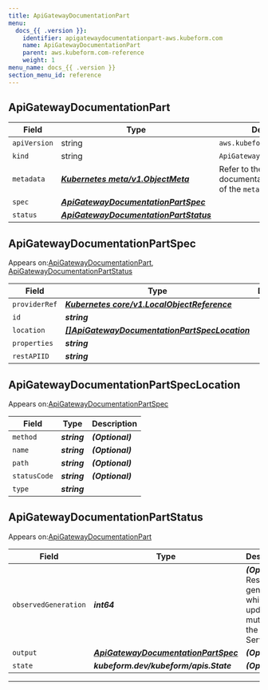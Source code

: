 ```yaml
---
title: ApiGatewayDocumentationPart
menu:
  docs_{{ .version }}:
    identifier: apigatewaydocumentationpart-aws.kubeform.com
    name: ApiGatewayDocumentationPart
    parent: aws.kubeform.com-reference
    weight: 1
menu_name: docs_{{ .version }}
section_menu_id: reference
---
```


## ApiGatewayDocumentationPart
| Field | Type | Description |
| ------ | ----- | ----------- |
| `apiVersion` | string | `aws.kubeform.com/v1alpha1` |
|    `kind` | string | `ApiGatewayDocumentationPart` |
| `metadata` | ***[Kubernetes meta/v1.ObjectMeta](https://kubernetes.io/docs/reference/generated/kubernetes-api/v1.13/#objectmeta-v1-meta)***|Refer to the Kubernetes API documentation for the fields of the `metadata` field.|
| `spec` | ***[ApiGatewayDocumentationPartSpec](#apigatewaydocumentationpartspec)***||
| `status` | ***[ApiGatewayDocumentationPartStatus](#apigatewaydocumentationpartstatus)***||
## ApiGatewayDocumentationPartSpec

Appears on:[ApiGatewayDocumentationPart](#apigatewaydocumentationpart), [ApiGatewayDocumentationPartStatus](#apigatewaydocumentationpartstatus)

| Field | Type | Description |
| ------ | ----- | ----------- |
| `providerRef` | ***[Kubernetes core/v1.LocalObjectReference](https://kubernetes.io/docs/reference/generated/kubernetes-api/v1.13/#localobjectreference-v1-core)***||
| `id` | ***string***||
| `location` | ***[[]ApiGatewayDocumentationPartSpecLocation](#apigatewaydocumentationpartspeclocation)***||
| `properties` | ***string***||
| `restAPIID` | ***string***||
## ApiGatewayDocumentationPartSpecLocation

Appears on:[ApiGatewayDocumentationPartSpec](#apigatewaydocumentationpartspec)

| Field | Type | Description |
| ------ | ----- | ----------- |
| `method` | ***string***| ***(Optional)*** |
| `name` | ***string***| ***(Optional)*** |
| `path` | ***string***| ***(Optional)*** |
| `statusCode` | ***string***| ***(Optional)*** |
| `type` | ***string***||
## ApiGatewayDocumentationPartStatus

Appears on:[ApiGatewayDocumentationPart](#apigatewaydocumentationpart)

| Field | Type | Description |
| ------ | ----- | ----------- |
| `observedGeneration` | ***int64***| ***(Optional)*** Resource generation, which is updated on mutation by the API Server.|
| `output` | ***[ApiGatewayDocumentationPartSpec](#apigatewaydocumentationpartspec)***| ***(Optional)*** |
| `state` | ***kubeform.dev/kubeform/apis.State***| ***(Optional)*** |
---
